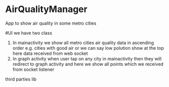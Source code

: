 # AirQualityManager
App to show air quality in some metro cities

#UI
we have two class 
1. In mainactivity we show all metro cities air quality data in ascending order 
   e.g. cities with good air or we can say low polution show at the top here data received
   from web socket
2. In graph activity 
	when user tap on any city in mainactivity then they will redirect to graph 
	activity and here we show all points which we received from socket listener 

third parties lib
	